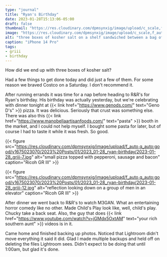 ```yaml
---
type: "journal"
title: "Ryan's Birthday"
date: 2023-01-28T15:13:06-05:00
draft: false
thumbnail: "https://res.cloudinary.com/dpmsynxig/image/upload/c_scale,f_auto,q_auto:good,w_740/v1675023023/2023%20Posts/01/2023_01-28_ryan-birthday/IMG_1280.jpg"
image: "https://res.cloudinary.com/dpmsynxig/image/upload/c_scale,f_auto,q_auto:good,w_2048/v1675023023/2023%20Posts/01/2023_01-28_ryan-birthday/IMG_1280.jpg"
alt: "three boxes of kosher salt on a shelf sandwiched between a bag of flour on the left and packages of japanese golden curry on the right"
caption: "iPhone 14 Pro"
tags:
- griii
- birthday
---
```


How did we end up with three boxes of kosher salt?

Had a few things to get done today and did just a few of them. For some reason we braved Costco on a Saturday. I don't recommend it.

After running errands it was time for a nap before heading to R&R's for Ryan's birthday. His birthday was actually yesterday, but we're celebrating with dinner tonight at {{< link href="https://www.genods.com/" text="Geno D's" >}} pizza. It was delicious. Seriously that crust was something else. There was also this {{< link href="https://www.manobellaartisanfoods.com/" text="pasta" >}} booth in the market, and I could not help myself. I bought some pasta for later, but of course I had to taste it while it was fresh. So good.

{{< figure src="https://res.cloudinary.com/dpmsynxig/image/upload/f_auto,q_auto:good/v1675023070/2023%20Posts/01/2023_01-28_ryan-birthday/2023-01-28_griii-7.jpg" alt="small pizza topped with pepperoni, sausage and bacon" caption="Ricoh GR III" >}}

{{< figure src="https://res.cloudinary.com/dpmsynxig/image/upload/f_auto,q_auto:good/v1675023070/2023%20Posts/01/2023_01-28_ryan-birthday/2023-01-28_griii-12.jpg" alt="reflection looking down on a group of men in an elevator" caption="Ricoh GR III" >}}

After dinner we went back to R&R's to watch M3GAN. What an entertaining horror comedy like no other. Made Child's Play look like, well, child's play. Chucky take a back seat. Also, the guy that does {{< link href="https://www.youtube.com/watch?v=jGMdx5OxtAM" text="your rich southern aunt" >}} videos is in it.

Came home and finished backing up photos. Noticed that Lightroom didn't move everything it said it did. Glad I made multiple backups and held off on deleting the files Lightroom sees. Didn't expect to be doing that until 1:00am, but glad it's done.
